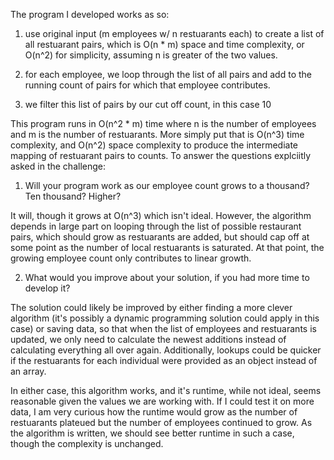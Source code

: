 The program I developed works as so:
1) use original input (m employees w/ n restuarants each) to create a list of all restuarant pairs,
which is O(n * m) space and time complexity, or O(n^2) for simplicity, assuming n is greater of the two values.

2) for each employee, we loop through the list of all pairs and add to the running count of pairs for which that employee contributes.

3) we filter this list of pairs by our cut off count, in this case 10

This program runs in O(n^2 * m) time where n is the number of employees and m is the number of restuarants. More simply put that is O(n^3) time complexity, and O(n^2) space complexity to produce the intermediate mapping of restuarant pairs to counts. To answer the questions explciitly asked in the challenge:

1) Will your program work as our employee count grows to a thousand?
  Ten thousand? Higher?

  It will, though it grows at O(n^3) which isn't ideal. However, the algorithm depends in large part on looping through the list of possible restaurant pairs, which should grow as restuarants are added, but should cap off at some point as the number of local restuarants is saturated. At that point, the growing employee count only contributes to linear growth. 

2) What would you improve about your solution, if you had more time to
  develop it?

  The solution could likely be improved by either finding a more clever algorithm (it's possibly a dynamic programming solution could apply in this case) or saving data, so that when the list of employees and restuarants is updated, we only need to calculate the newest additions instead of calculating everything all over again. Additionally, lookups could be quicker if the restuarants for each individual were provided as an object instead of an array.

In either case, this algorithm works, and it's runtime, while not ideal, seems reasonable given the values we are working with. If I could test it on more data, I am very curious how the runtime would grow as the number of restuarants plateued but the number of employees continued to grow. As the algorithm is written, we should see better runtime in such a case, though the complexity is unchanged. 
